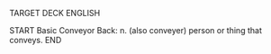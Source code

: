 TARGET DECK
ENGLISH

START
Basic
Conveyor
Back: n. (also conveyer) person or thing that conveys.
END
